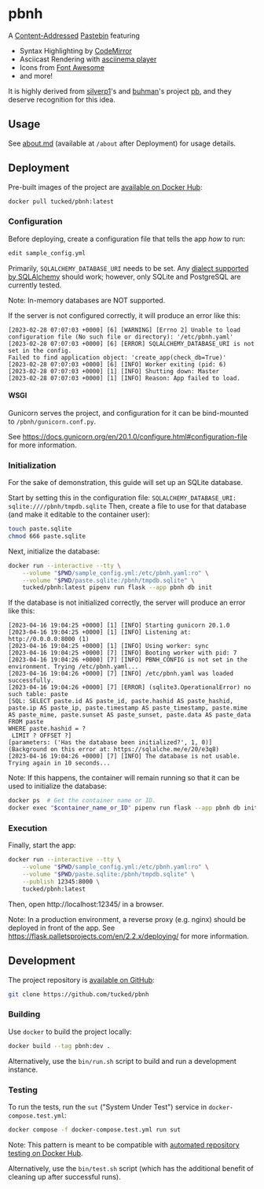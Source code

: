 # pbnh

A [Content-Addressed](https://en.wikipedia.org/wiki/Content-addressable_storage) [Pastebin](https://en.wikipedia.org/wiki/Pastebin) featuring

- Syntax Highlighting by [CodeMirror](https://github.com/codemirror/codemirror)
- Asciicast Rendering with [asciinema player](https://github.com/asciinema/asciinema-player)
- Icons from [Font Awesome](https://github.com/FortAwesome/Font-Awesome)
- and more!

It is highly derived from [silverp1](https://github.com/silverp1)'s and [buhman](https://github.com/buhman)'s project [pb](https://github.com/ptpb/pb), and they deserve recognition for this idea.

## Usage

See [about.md](pbnh/static/about.md) (available at `/about` after Deployment) for usage details.

## Deployment

Pre-built images of the project are [available on Docker Hub](https://hub.docker.com/r/tucked/pbnh):

```sh
docker pull tucked/pbnh:latest
```

### Configuration

Before deploying, create a configuration file that tells the app _how_ to run:

``` sh
edit sample_config.yml
```

Primarily, `SQLALCHEMY_DATABASE_URI` needs to be set.
Any [dialect supported by SQLAlchemy](https://docs.sqlalchemy.org/en/20/dialects/index.html) should work;
however, only SQLite and PostgreSQL are currently tested.

Note: In-memory databases are NOT supported.

If the server is not configured correctly, it will produce an error like this:

```
[2023-02-28 07:07:03 +0000] [6] [WARNING] [Errno 2] Unable to load configuration file (No such file or directory): '/etc/pbnh.yaml'
[2023-02-28 07:07:03 +0000] [6] [ERROR] SQLALCHEMY_DATABASE_URI is not set in the config.
Failed to find application object: 'create_app(check_db=True)'
[2023-02-28 07:07:03 +0000] [6] [INFO] Worker exiting (pid: 6)
[2023-02-28 07:07:03 +0000] [1] [INFO] Shutting down: Master
[2023-02-28 07:07:03 +0000] [1] [INFO] Reason: App failed to load.
```

#### WSGI

Gunicorn serves the project, and configuration for it can be bind-mounted to `/pbnh/gunicorn.conf.py`.

See https://docs.gunicorn.org/en/20.1.0/configure.html#configuration-file for more information.

### Initialization

For the sake of demonstration, this guide will set up an SQLite database.

Start by setting this in the configuration file: `SQLALCHEMY_DATABASE_URI: sqlite:////pbnh/tmpdb.sqlite`
Then, create a file to use for that database (and make it editable to the container user):

``` sh
touch paste.sqlite
chmod 666 paste.sqlite
```

Next, initialize the database:

``` sh
docker run --interactive --tty \
    --volume "$PWD/sample_config.yml:/etc/pbnh.yaml:ro" \
    --volume "$PWD/paste.sqlite:/pbnh/tmpdb.sqlite" \
    tucked/pbnh:latest pipenv run flask --app pbnh db init
```

If the database is not initialized correctly, the server will produce an error like this:

```
[2023-04-16 19:04:25 +0000] [1] [INFO] Starting gunicorn 20.1.0
[2023-04-16 19:04:25 +0000] [1] [INFO] Listening at: http://0.0.0.0:8000 (1)
[2023-04-16 19:04:25 +0000] [1] [INFO] Using worker: sync
[2023-04-16 19:04:25 +0000] [7] [INFO] Booting worker with pid: 7
[2023-04-16 19:04:26 +0000] [7] [INFO] PBNH_CONFIG is not set in the environment. Trying /etc/pbnh.yaml...
[2023-04-16 19:04:26 +0000] [7] [INFO] /etc/pbnh.yaml was loaded successfully.
[2023-04-16 19:04:26 +0000] [7] [ERROR] (sqlite3.OperationalError) no such table: paste
[SQL: SELECT paste.id AS paste_id, paste.hashid AS paste_hashid, paste.ip AS paste_ip, paste.timestamp AS paste_timestamp, paste.mime AS paste_mime, paste.sunset AS paste_sunset, paste.data AS paste_data
FROM paste
WHERE paste.hashid = ?
 LIMIT ? OFFSET ?]
[parameters: ('Has the database been initialized?', 1, 0)]
(Background on this error at: https://sqlalche.me/e/20/e3q8)
[2023-04-16 19:04:26 +0000] [7] [INFO] The database is not usable. Trying again in 10 seconds...
```

Note: If this happens, the container will remain running so that it can be used to initialize the database:

``` sh
docker ps  # Get the container name or ID.
docker exec "$container_name_or_ID" pipenv run flask --app pbnh db init
```

### Execution

Finally, start the app:

``` sh
docker run --interactive --tty \
    --volume "$PWD/sample_config.yml:/etc/pbnh.yaml:ro" \
    --volume "$PWD/paste.sqlite:/pbnh/tmpdb.sqlite" \
    --publish 12345:8000 \
    tucked/pbnh:latest
```

Then, open http://localhost:12345/ in a browser.

Note: In a production environment, a reverse proxy (e.g. nginx) should be deployed in front of the app.
See https://flask.palletsprojects.com/en/2.2.x/deploying/ for more information.

## Development

The project repository is [available on GitHub](https://github.com/tucked/pbnh):

``` sh
git clone https://github.com/tucked/pbnh
```

### Building

Use `docker` to build the project locally:

``` sh
docker build --tag pbnh:dev .
```

Alternatively, use the `bin/run.sh` script to build and run a development instance.

### Testing

To run the tests, run the `sut` ("System Under Test") service in `docker-compose.test.yml`:

``` sh
docker compose -f docker-compose.test.yml run sut
```

Note: This pattern is meant to be compatible with [automated repository testing on Docker Hub](https://docs.docker.com/docker-hub/builds/automated-testing/).

Alternatively, use the `bin/test.sh` script (which has the additional benefit of cleaning up after successful runs).
